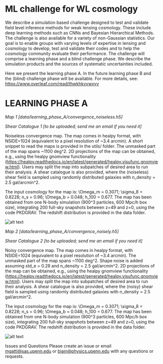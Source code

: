 # ML challenge for WL cosmology

We describe  a simulation based challenge designed to test and validate field level inference methods for weak lensing cosmology. These include deep learning methods such as CNNs and Bayesian Hierarchical Methods. The challenge is also available for a variety of non-Gaussian statistics. Our goal is to enable groups with varying levels of expertise in lensing and cosmology to develop, test and validate their codes and to help the cosmology community  evaluate their performance. The challenge will comprise a learning phase and a blind challenge phase. We describe the simulation products and the sources of systematic uncertainties included. 

 Here we present the learning phase A. In the future learning phase B  and the (blind) challenge phase will be available. For more details, see: https://www.overleaf.com/read/thwkhkvvwxyv

# LEARNING PHASE A

 
*Map 1 [data/learning_phase_A/convergence_noiseless.h5]*

*Shear Catalogue 1 [to be uploaded; send me an email if you need it]*

Noiseless convergence map. The map comes in healpy format, with NSIDE=1024 (equivalent to a pixel resolution of ~3.4 arcmin). A short snippet to read the maps is provided in the utils/ folder.  The unmasked part of the map spans ~1100 deg^2. 2D projections of the map can be obtained, e.g., using the healpy gnomview functionality (https://healpy.readthedocs.io/en/latest/generated/healpy.visufunc.gnomview.html). Users may split the map into subpatches of desired area to run their analysis. A shear catalogue is also provided, where the (noiseless) shear field is sampled using randomly distributed galaxies with n_density = 2.5 gal/arcmin^2.

The input cosmology for the map is: \Omega_m = 0.3071; \sigma_8 = 0.8228;  n_s = 0.96; \Omega_b = 0.048; h_100 = 0.677. The map has been obtained from one N-body simulation (900^3 particles, 600 Mpc/h box size), integrating 200 full-sky snapshots between z=49 and z=0, using the code PKDGRAV. The redshift distribution is provided in the data folder.

![alt text](https://github.com/mgatti29/ML_challenge_cosmology/blob/main/data/figures/noiseless_k.png?raw=true)


*Map 2 [data/learning_phase_A/convergence_noisely.h5]*

*Shear Catalogue 2 [to be uploaded; send me an email if you need it]*


Noisy convergence map. The map comes in healpy format, with NSIDE=1024 (equivalent to a pixel resolution of ~3.4 arcmin).  The unmasked part of the map spans ~1100 deg^2. Shape noise is added assuming std_e = 0.28 and n_density = 2.5 gal/arcmin^2. 2D projections of the map can be obtained, e.g., using the healpy gnomview functionality (https://healpy.readthedocs.io/en/latest/generated/healpy.visufunc.gnomview.html). Users may split the map into subpatches of desired area to run their analysis. A shear catalogue is also provided, where the (noisy) shear field is sampled using randomly distributed galaxies with n_density = 2.5 gal/arcmin^2.

The input cosmology for the map is: \Omega_m = 0.3071; \sigma_8 = 0.8228;  n_s = 0.96; \Omega_b = 0.048; h_100 = 0.677. The map has been obtained from one N-body simulation (900^3 particles, 600 Mpc/h box size), integrating 200 full-sky snapshots between z=49 and z=0, using the code PKDGRAV. The redshift distribution is provided in the data folder.


![alt text](https://github.com/mgatti29/ML_challenge_cosmology/blob/main/data/figures/noisy_k.png?raw=true)


Issues and Questions
Please create an issue or email mgatti@sas.upenn.edu or bjain@physics.upenn.edu with any questions or requests.
